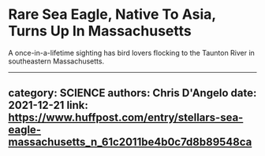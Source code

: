 # Rare Sea Eagle, Native To Asia, Turns Up In Massachusetts

A once-in-a-lifetime sighting has bird lovers flocking to the Taunton River in southeastern Massachusetts.

---
category: SCIENCE
authors: Chris D'Angelo
date: 2021-12-21
link: https://www.huffpost.com/entry/stellars-sea-eagle-massachusetts_n_61c2011be4b0c7d8b89548ca
---
